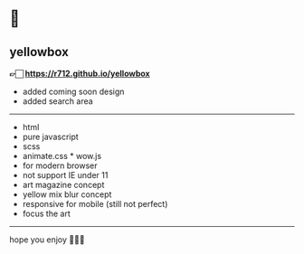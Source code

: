 # 💛
## yellowbox

**👉🏻 https://r712.github.io/yellowbox**

- added coming soon design
- added search area

----

- html
- pure javascript
- scss
- animate.css * wow.js
- for modern browser
- not support IE under 11
- art magazine concept
- yellow mix blur concept
- responsive for mobile (still not perfect)
- focus the art

----

hope you enjoy 🙋🏻‍♂️
